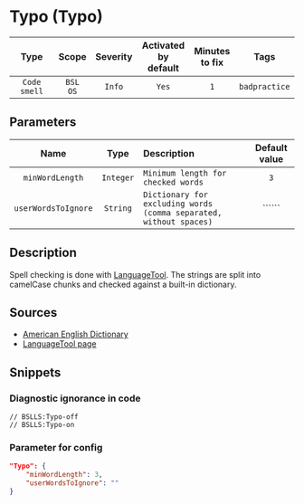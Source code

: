 # Typo (Typo)

Type | Scope | Severity | Activated<br>by default | Minutes<br>to fix | Tags
:-: | :-: | :-: | :-: | :-: | :-:
`Code smell` | `BSL`<br>`OS` | `Info` | `Yes` | `1` | `badpractice`

## Parameters

Name | Type | Description | Default value
:-: | :-: | :-- | :-:
`minWordLength` | `Integer` | `Minimum length for checked words` | `3`
`userWordsToIgnore` | `String` | `Dictionary for excluding words (comma separated, without spaces)` | ``````

<!-- Блоки выше заполняются автоматически, не трогать -->

## Description

<!-- Описание диагностики заполняется вручную. Необходимо понятным языком описать смысл и схему работу -->

Spell checking is done with [LanguageTool](https://languagetool.org/ru/). The strings are split into camelCase chunks and checked against a built-in dictionary.

## Sources

<!-- Необходимо указывать ссылки на все источники, из которых почерпнута информация для создания диагностики -->

- [American English Dictionary](https://dictionary.cambridge.org/dictionary/essential-american-english/)
- [LanguageTool page](https://languagetool.org/ru/)

## Snippets

<!-- Блоки ниже заполняются автоматически, не трогать -->

### Diagnostic ignorance in code

```bsl
// BSLLS:Typo-off
// BSLLS:Typo-on
```

### Parameter for config

```json
"Typo": {
    "minWordLength": 3,
    "userWordsToIgnore": ""
}
```
